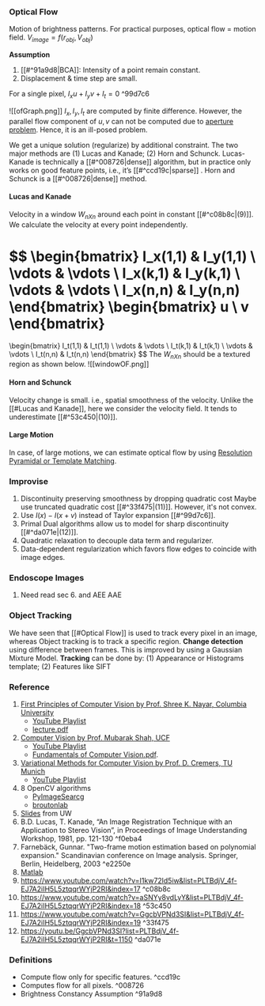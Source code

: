 ### Optical Flow
Motion of brightness patterns. For practical purposes, optical flow = motion field. $V_{image} = f(r_{obj}, V_{obj})$

**Assumption**
1. [[#^91a9d8|BCA]]: Intensity of a point remain constant. 
2. Displacement & time step are small.

For a single pixel, $I_xu +I_yv+I_t=0$ ^99d7c6

![[ofGraph.png]] 
$I_x, I_y, I_t$ are computed by finite difference. However, the parallel flow component of $u,v$ can not be computed due to [aperture problem](https://youtu.be/7p4KEsGgleQ). Hence, it is an ill-posed problem.

We get a unique solution (regularize) by additional constraint. The two major methods are (1) Lucas and Kanade; (2) Horn and Schunck. Lucas-Kanade is technically a  [[#^008726|dense]] algorithm, but in practice only works on good feature points, i.e., it’s [[#^ccd19c|sparse]] . Horn and Schunck is a [[#^008726|dense]] method.



#### Lucas and Kanade
Velocity in a window $W_{nXn}$ around each point in constant [[#^c08b8c|(9)]].  We calculate the velocity at every point independently.

$$
\begin{bmatrix}
	I_x(1,1)   &  I_y(1,1) \\
	\vdots     &  \vdots   \\
    I_x(k,1)   &  I_y(k,1) \\
	\vdots     &  \vdots   \\
    I_x(n,n)   &  I_y(n,n) 
\end{bmatrix}
\begin{bmatrix}
	u  \\
	v
\end{bmatrix}
=
\begin{bmatrix}
	I_t(1,1)   &  I_t(1,1) \\
	\vdots     &  \vdots   \\
    I_t(k,1)   &  I_t(k,1) \\
	\vdots     &  \vdots   \\
    I_t(n,n)   &  I_t(n,n) 
\end{bmatrix}
$$
The $W_{nXn}$  should be a textured region as shown below.
![[windowOF.png]]


#### Horn and Schunck
Velocity change is small. i.e., spatial smoothness of the velocity. Unlike the [[#Lucas and Kanade]], here we consider the velocity field. It tends to underestimate [[#^53c450|(10)]].

#### Large Motion
In case, of large motions, we can estimate optical flow by using [Resolution Pyramidal or Template Matching](https://www.youtube.com/watch?v=VSSyPskheaE&list=PL2zRqk16wsdoYzrWStffqBAoUY8XdvatV&index=5).

### Improvise 
1. Discontinuity preserving smoothness by dropping quadratic cost Maybe use truncated quadratic cost [[#^33f475|(11)]]. However, it's not convex.
2.  Use $I(x)-I(x+v)$ instead of Taylor expansion [[#^99d7c6]].
3. Primal Dual algorithms allow us to model for sharp discontinuity [[#^da071e|(12)]].
4. Quadratic relaxation to decouple data term and regularizer.
5. Data-dependent regularization which favors flow edges to coincide with image edges.

### Endoscope Images
1. Need read sec 6. and AEE AAE

### Object Tracking
We have seen that [[#Optical Flow]] is used to track every pixel in an image, whereas Object tracking is to track a specific region. **Change detection** using difference between frames. This is improved by using a Gaussian Mixture Model.  **Tracking** can be done by: (1) Appearance or Histograms template; (2) Features like  SIFT

### Reference
1. [First Principles of Computer Vision by Prof.  Shree K. Nayar, Columbia University](https://fpcv.cs.columbia.edu/)
	- [YouTube Playlist](https://www.youtube.com/channel/UCf0WB91t8Ky6AuYcQV0CcLw/playlists)
	-  [lecture.pdf](https://fpcv.cs.columbia.edu/Monographs)
2.  [Computer Vision by Prof. Mubarak Shah, UCF](https://www.crcv.ucf.edu/courses/cap6411-fall-2022/)
	- [YouTube Playlist](https://www.youtube.com/playlist?list=PLd3hlSJsX_ImKP68wfKZJVIPTd8Ie5u-9)
	- [Fundamentals of Computer Vision.pdf](http://www.cs.ucf.edu/courses/cap6411/book.pdf).
3. [Variational Methods for Computer Vision by Prof. D. Cremers, TU Munich](https://vision.in.tum.de/teaching/online/cvvm)
	- [YouTube Playlist](https://www.youtube.com/playlist?list=PLTBdjV_4f-EJ7A2iIH5L5ztqqrWYjP2RI)
4. 8 OpenCV algorithms
	- [PyImageSearcg](https://pyimagesearch.com/2018/07/30/opencv-object-tracking/)
	- [broutonlab](https://broutonlab.com/blog/opencv-object-tracking)
5. [Slides](https://courses.cs.washington.edu/courses/cse455/22wi/) from UW
6. B.D. Lucas, T. Kanade, “An Image Registration Technique with an Application to Stereo Vision”, in Proceedings of Image Understanding Workshop, 1981, pp. 121-130 ^f0eba4
7. Farnebäck, Gunnar. "Two-frame motion estimation based on polynomial expansion." Scandinavian conference on Image analysis. Springer, Berlin, Heidelberg, 2003 ^e2250e
8. [Matlab](https://www.mathworks.com/matlabcentral/fileexchange/44400-tutorial-and-toolbox-on-real-time-optical-flow)
9. https://www.youtube.com/watch?v=I1kw72ld5iw&list=PLTBdjV_4f-EJ7A2iIH5L5ztqqrWYjP2RI&index=17 ^c08b8c
10. https://www.youtube.com/watch?v=aSNYy8vdLyY&list=PLTBdjV_4f-EJ7A2iIH5L5ztqqrWYjP2RI&index=18 ^53c450
11. https://www.youtube.com/watch?v=GgcbVPNd3SI&list=PLTBdjV_4f-EJ7A2iIH5L5ztqqrWYjP2RI&index=19 ^33f475
12. https://youtu.be/GgcbVPNd3SI?list=PLTBdjV_4f-EJ7A2iIH5L5ztqqrWYjP2RI&t=1150 ^da071e

### Definitions
- Compute flow only for specific features. ^ccd19c
- Computes flow for all pixels. ^008726
- Brightness Constancy Assumption ^91a9d8


